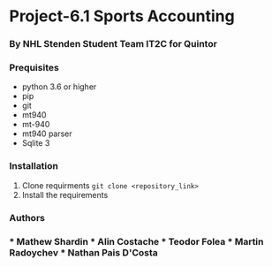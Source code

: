 # Project-6.1 Sports Accounting
### By NHL Stenden Student Team IT2C for Quintor

<h3> Prequisites </h3>

* python 3.6 or higher
* pip
* git
* mt940 
* mt-940
* mt940 parser
* Sqlite 3


<h3> Installation </h3>

1. Clone requirments
    `git clone <repository_link>` 
2. Install the requirements

<h3> Authors <h3>
* Mathew Shardin
* Alin Costache
* Teodor Folea
* Martin Radoychev
* Nathan Pais D'Costa



